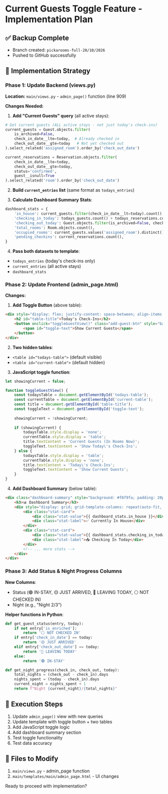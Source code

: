 # Current Guests Toggle Feature - Implementation Plan

## ✅ Backup Complete
- Branch created: `pickarooms-full-20/10/2026`
- Pushed to GitHub successfully

## 🎯 Implementation Strategy

### Phase 1: Update Backend (views.py)
**Location:** `main/views.py` - `admin_page()` function (line 909)

**Changes Needed:**

1. **Add "Current Guests" query** (all active stays):
```python
# Get current guests (ALL active stays - not just today's check-ins)
current_guests = Guest.objects.filter(
    is_archived=False,
    check_in_date__lte=today,  # Already checked in
    check_out_date__gte=today   # Not yet checked out
).select_related('assigned_room').order_by('check_out_date')

current_reservations = Reservation.objects.filter(
    check_in_date__lte=today,
    check_out_date__gte=today,
    status='confirmed',
    guest__isnull=True
).select_related('room').order_by('check_out_date')
```

2. **Build `current_entries` list** (same format as `todays_entries`)

3. **Calculate Dashboard Summary Stats**:
```python
dashboard_stats = {
    'in_house': current_guests.filter(check_in_date__lt=today).count(),
    'checking_in_today': todays_guests.count() + todays_reservations.count(),
    'checking_out_today': Guest.objects.filter(is_archived=False, check_out_date=today).count(),
    'total_rooms': Room.objects.count(),
    'occupied_rooms': current_guests.values('assigned_room').distinct().count(),
    'pending_checkins': current_reservations.count(),
}
```

4. **Pass both datasets to template**:
- `todays_entries` (today's check-ins only)
- `current_entries` (all active stays)
- `dashboard_stats`

### Phase 2: Update Frontend (admin_page.html)

**Changes:**

1. **Add Toggle Button** (above table):
```html
<div style="display: flex; justify-content: space-between; align-items: center; margin-bottom: 15px;">
    <h2 id="table-title">Today's Check-Ins</h2>
    <button onclick="toggleGuestView()" class="add-guest-btn" style="background: #17a2b8;">
        <span id="toggle-text">Show Current Guests</span>
    </button>
</div>
```

2. **Two hidden tables**:
- `<table id="todays-table">` (default visible)
- `<table id="current-table">` (default hidden)

3. **JavaScript toggle function**:
```javascript
let showingCurrent = false;

function toggleGuestView() {
    const todaysTable = document.getElementById('todays-table');
    const currentTable = document.getElementById('current-table');
    const title = document.getElementById('table-title');
    const toggleText = document.getElementById('toggle-text');
    
    showingCurrent = !showingCurrent;
    
    if (showingCurrent) {
        todaysTable.style.display = 'none';
        currentTable.style.display = 'table';
        title.textContent = 'Current Guests (In Rooms Now)';
        toggleText.textContent = 'Show Today\'s Check-Ins';
    } else {
        todaysTable.style.display = 'table';
        currentTable.style.display = 'none';
        title.textContent = 'Today\'s Check-Ins';
        toggleText.textContent = 'Show Current Guests';
    }
}
```

4. **Add Dashboard Summary** (below table):
```html
<div class="dashboard-summary" style="background: #f8f9fa; padding: 20px; border-radius: 8px; margin-top: 20px;">
    <h3>📊 Dashboard Summary</h3>
    <div style="display: grid; grid-template-columns: repeat(auto-fit, minmax(200px, 1fr)); gap: 15px; margin-top: 15px;">
        <div class="stat-card">
            <div class="stat-value">{{ dashboard_stats.in_house }}</div>
            <div class="stat-label">✅ Currently In House</div>
        </div>
        <div class="stat-card">
            <div class="stat-value">{{ dashboard_stats.checking_in_today }}</div>
            <div class="stat-label">📥 Checking In Today</div>
        </div>
        <!-- ... more stats -->
    </div>
</div>
```

### Phase 3: Add Status & Night Progress Columns

**New Columns**:
- Status (🟢 IN-STAY, 🟡 JUST ARRIVED, 🔴 LEAVING TODAY, ⚪ NOT CHECKED IN)
- Night (e.g., "Night 2/3")

**Helper functions in Python**:
```python
def get_guest_status(entry, today):
    if not entry['is_enriched']:
        return '⚪ NOT CHECKED IN'
    if entry['check_in_date'] == today:
        return '🟡 JUST ARRIVED'
    elif entry['check_out_date'] == today:
        return '🔴 LEAVING TODAY'
    else:
        return '🟢 IN-STAY'

def get_night_progress(check_in, check_out, today):
    total_nights = (check_out - check_in).days
    nights_spent = (today - check_in).days
    current_night = nights_spent + 1
    return f"Night {current_night}/{total_nights}"
```

## 🚀 Execution Steps

1. Update `admin_page()` view with new queries
2. Update template with toggle button + two tables
3. Add JavaScript toggle logic
4. Add dashboard summary section
5. Test toggle functionality
6. Test data accuracy

## 📌 Files to Modify

1. `main/views.py` - admin_page function
2. `main/templates/main/admin_page.html` - UI changes

Ready to proceed with implementation?
